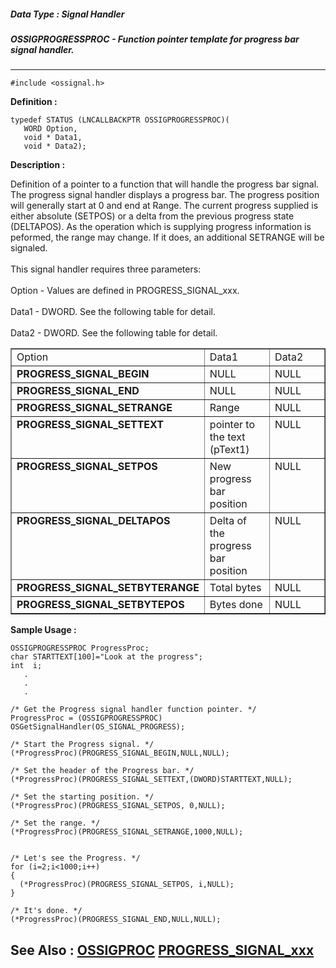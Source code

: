 ##### Data Type : Signal Handler
##### OSSIGPROGRESSPROC - Function pointer template for progress bar signal handler.
---
```
#include <ossignal.h>
```

**Definition :**
```
typedef STATUS (LNCALLBACKPTR OSSIGPROGRESSPROC)(
   WORD Option,
   void * Data1,
   void * Data2);
```

**Description :**

Definition of a pointer to a function that will handle the progress bar signal.  The progress signal handler displays a progress bar.  The progress position will generally start at 0 and end at Range.  The current progress supplied is either absolute (SETPOS) or a delta from the previous progress state (DELTAPOS).  As the operation which is supplying progress information is peformed, the range may change.  If it does, an additional SETRANGE will be signaled.<br>
<br>
This signal handler requires three parameters:<br>
<br>
    Option - Values are defined in PROGRESS_SIGNAL_xxx.<br>
<br>
    Data1 - DWORD.  See the following table for detail.<br>
                          <br>
    Data2 - DWORD.  See the following table for detail.<br>

<table width="100%" border="1">
<tr valign="top"><td width="33%">Option</td><td width="33%">Data1</td><td width="33%">Data2</td></tr>

<tr valign="top"><td width="33%"><b>PROGRESS_SIGNAL_BEGIN</b></td><td width="33%">NULL</td><td width="33%">NULL</td></tr>

<tr valign="top"><td width="33%"><b>PROGRESS_SIGNAL_END</b></td><td width="33%">NULL</td><td width="33%">NULL</td></tr>

<tr valign="top"><td width="33%"><b>PROGRESS_SIGNAL_SETRANGE</b></td><td width="33%">Range</td><td width="33%">NULL</td></tr>

<tr valign="top"><td width="33%"><b>PROGRESS_SIGNAL_SETTEXT</b></td><td width="33%">pointer to the text (pText1)</td><td width="33%">NULL</td></tr>

<tr valign="top"><td width="33%"><b>PROGRESS_SIGNAL_SETPOS</b></td><td width="33%">New progress bar position</td><td width="33%">NULL</td></tr>

<tr valign="top"><td width="33%"><b>PROGRESS_SIGNAL_DELTAPOS</b></td><td width="33%">Delta of the progress bar position</td><td width="33%">NULL</td></tr>

<tr valign="top"><td width="33%"><b>PROGRESS_SIGNAL_SETBYTERANGE</b></td><td width="33%">Total bytes</td><td width="33%">NULL</td></tr>

<tr valign="top"><td width="33%"><b>PROGRESS_SIGNAL_SETBYTEPOS</b></td><td width="33%">Bytes done</td><td width="33%">NULL</td></tr>
</table>



**Sample Usage :**
```
OSSIGPROGRESSPROC ProgressProc;
char STARTTEXT[100]="Look at the progress";
int  i;
   .
   .
   .

/* Get the Progress signal handler function pointer. */
ProgressProc = (OSSIGPROGRESSPROC) OSGetSignalHandler(OS_SIGNAL_PROGRESS);

/* Start the Progress signal. */
(*ProgressProc)(PROGRESS_SIGNAL_BEGIN,NULL,NULL);

/* Set the header of the Progress bar. */
(*ProgressProc)(PROGRESS_SIGNAL_SETTEXT,(DWORD)STARTTEXT,NULL);

/* Set the starting position. */
(*ProgressProc)(PROGRESS_SIGNAL_SETPOS, 0,NULL);

/* Set the range. */
(*ProgressProc)(PROGRESS_SIGNAL_SETRANGE,1000,NULL);


/* Let's see the Progress. */
for (i=2;i<1000;i++)
{
  (*ProgressProc)(PROGRESS_SIGNAL_SETPOS, i,NULL);
}

/* It's done. */
(*ProgressProc)(PROGRESS_SIGNAL_END,NULL,NULL);

```

**See Also :**
[OSSIGPROC](/domino-c-api-docs/reference/Data/OSSIGPROC)
[PROGRESS_SIGNAL_xxx](/domino-c-api-docs/reference/Symb/PROGRESS_SIGNAL_xxx)
---
